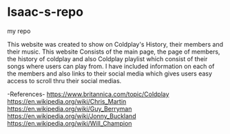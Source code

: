 # Isaac-s-repo
my repo

This website was created to show on Coldplay's History, their members and their music. This website Consists of the main page, the page of members, the history of coldplay and also Coldplay playlist which consist of their songs where users can play from. I have included information on each of the members and also links to their social media which gives users easy access to scroll thru their social medias.


-References-
https://www.britannica.com/topic/Coldplay
https://en.wikipedia.org/wiki/Chris_Martin
https://en.wikipedia.org/wiki/Guy_Berryman
https://en.wikipedia.org/wiki/Jonny_Buckland
https://en.wikipedia.org/wiki/Will_Champion

